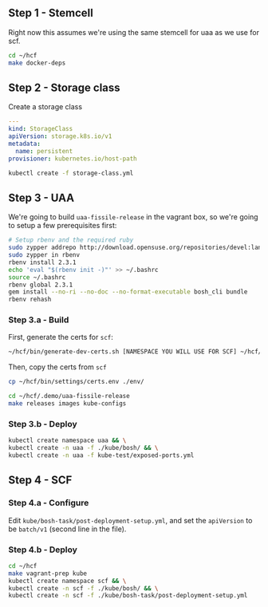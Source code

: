 
## Step 1 - Stemcell

Right now this assumes we're using the same stemcell for uaa as we use for scf.

```bash
cd ~/hcf
make docker-deps
```

## Step 2 - Storage class

Create a storage class

```yaml
---
kind: StorageClass
apiVersion: storage.k8s.io/v1
metadata:
  name: persistent
provisioner: kubernetes.io/host-path
```

```bash
kubectl create -f storage-class.yml
```

## Step 3 - UAA

We're going to build `uaa-fissile-release` in the vagrant box, so we're going to
setup a few prerequisites first:

```bash
# Setup rbenv and the required ruby
sudo zypper addrepo http://download.opensuse.org/repositories/devel:languages:ruby:extensions/openSUSE_Leap_42.2/devel:languages:ruby:extensions.repo
sudo zypper in rbenv
rbenv install 2.3.1
echo 'eval "$(rbenv init -)"' >> ~/.bashrc
source ~/.bashrc
rbenv global 2.3.1
gem install --no-ri --no-doc --no-format-executable bosh_cli bundle
rbenv rehash
```

### Step 3.a - Build

First, generate the certs for `scf`:

```bash
~/hcf/bin/generate-dev-certs.sh [NAMESPACE YOU WILL USE FOR SCF] ~/hcf/bin/settings/certs.env  
```

Then, copy the certs from `scf`
```bash
cp ~/hcf/bin/settings/certs.env ./env/
```

```bash
cd ~/hcf/.demo/uaa-fissile-release
make releases images kube-configs
```

### Step 3.b - Deploy

```bash
kubectl create namespace uaa && \
kubectl create -n uaa -f ./kube/bosh/ && \
kubectl create -n uaa -f kube-test/exposed-ports.yml
```

## Step 4 - SCF

### Step 4.a - Configure

Edit `kube/bosh-task/post-deployment-setup.yml`, and set the `apiVersion` to be
`batch/v1` (second line in the file).

### Step 4.b - Deploy

```bash
cd ~/hcf
make vagrant-prep kube
kubectl create namespace scf && \
kubectl create -n scf -f ./kube/bosh/ && \
kubectl create -n scf -f ./kube/bosh-task/post-deployment-setup.yml
```
